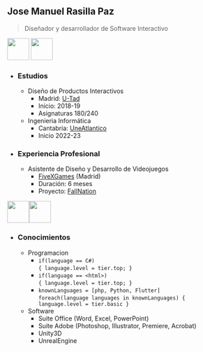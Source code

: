 ## Jose Manuel Rasilla Paz 
> Diseñador y desarrollador de Software Interactivo


<img src="https://www.smasuncion.es/wp-content/uploads/2021/04/87787685-AE86-40E9-A3B8-7051556DFFDF.png" width="50" height="50" />  <img src="https://ps.w.org/simple-job-board/assets/icon-256x256.png?rev=1829069" width="50" height="50" />  

* ### Estudios  
    * Diseño de Productos Interactivos
        - Madrid: [U-Tad](https://u-tad.com/)
        - Inicio: 2018-19
        - Asignaturas 180/240
    * Ingenieria Informática
        - Cantabria: [UneAtlantico](https://www.uneatlantico.es/)
        - Inicio 2022-23
* ### Experiencia Profesional
    * Asistente de Diseño y Desarrollo de Videojuegos
        - [FiveXGames](https://fivexgames.com/) (Madrid)
        - Duración: 6 meses
        - Proyecto: [FallNation][linksteam]
 
<img src="https://cdn-icons-png.flaticon.com/512/1005/1005141.png" width="50" height="50" /><img src="https://cdn-icons-png.flaticon.com/512/1465/1465610.png" width="50" height="50" />   
* ### Conocimientos   
    * Programacion  
        - `if(language == C#)`  
            `{ language.level = tier.top; }`
        - `if(language == <html>)`  
        `{ language.level = tier.top; }`
        - `knownLanguages = [php, Python, Flutter]`  
        `foreach(language languages in knownLanguages) { language.level = tier.basic }`
    * Software
        - Suite Office (Word, Excel, PowerPoint)
        - Suite Adobe (Photoshop, Illustrator, Premiere, Acrobat)
        - Unity3D
        - UnrealEngine
        
    





[linksteam]:https://store.steampowered.com/app/1202920/FallNation/
[iconosoftware]:https://static.vecteezy.com/system/resources/previews/003/588/648/non_2x/project-management-planning-software-icon-vector.jpg
